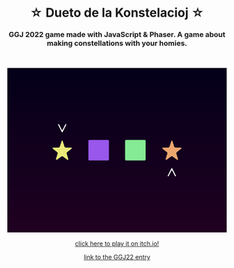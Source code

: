 <h1 align="center">☆ Dueto de la Konstelacioj ☆</h1>
<h3 align="center">GGJ 2022 game made with JavaScript & Phaser. A game about making constellations with your homies.</h3>
<br>

<p align="center"> <a href="https://fenshan.itch.io/dueto-de-la-konstelacioj">
  <img src="screenshots/icon.png" alt="dueto de la konstelacioj itchio link">
</a></p>

<p align="center"><a href="https://fenshan.itch.io/dueto-de-la-konstelacioj">
  click here to play it on itch.io!
  </a></p>

<p align="center"><a href="https://globalgamejam.org/2022/games/asdf-6">
  link to the GGJ22 entry
  </a></p>

